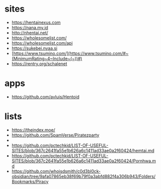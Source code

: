 # sites

- <https://hentainexus.com>
- <https://nana.my.id>
- <http://nhentai.net/>
- <https://wholesomelist.com/>
- <https://wholesomelist.com/api>
- <https://sukebei.nyaa.si>
- [https://www.tsumino.com/](https://www.tsumino.com/#~(MinimumRating~4~Include~(~))#)
- <https://rentry.org/schalenet>

# apps

- <https://github.com/avluis/Hentoid>

# lists

- <https://theindex.moe/>
- <https://github.com/SpamVerse/Piratezparty>
- 
- <https://github.com/pctechkid/LIST-OF-USEFUL-SITES/blob/367c2641fa55e1b626a6c1411ad33ae0a2f60424/hemtai.md>
- <https://github.com/pctechkid/LIST-OF-USEFUL-SITES/blob/367c2641fa55e1b626a6c1411ad33ae0a2f60424/Pornhwa.md>
- <https://github.com/whoisdsmith/c0d3bl0ck-obsidian/tree/9afa07865eb38f69b79f0a3abfd882f4a306b943/Folders/Bookmarks/Piracy>

